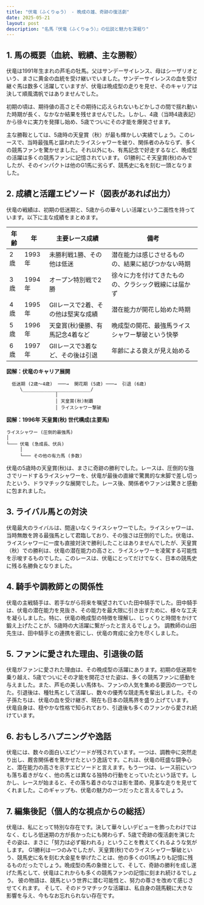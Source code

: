 ```yaml
---
title: "伏竜（ふくりゅう） - 晩成の雄、奇跡の復活劇"
date: 2025-05-21
layout: post
description: "名馬『伏竜（ふくりゅう）』の伝説と魅力を深堀り"
---
```


## 1. 馬の概要（血統、戦績、主な勝鞍）

伏竜は1991年生まれの芦毛の牡馬。父はサンデーサイレンス、母はシーザリオという、まさに黄金の血統を受け継いでいました。サンデーサイレンスの血を受け継ぐ馬は数多く活躍していますが、伏竜は晩成型の走りを見せ、そのキャリアは決して順風満帆ではありませんでした。

初期の頃は、期待値の高さとその期待に応えられないもどかしさの間で揺れ動いた時期が長く、なかなか結果を残せませんでした。しかし、4歳（当時4歳表記）から徐々に実力を発揮し始め、5歳でついにその才能を爆発させます。

主な勝鞍としては、5歳時の天皇賞（秋）が最も輝かしい実績でしょう。このレースで、当時最強馬と謳われたライスシャワーを破り、関係者のみならず、多くの競馬ファンを驚かせました。それ以外にも、有馬記念で好走するなど、晩成型の活躍は多くの競馬ファンに記憶されています。  G1勝利こそ天皇賞(秋)のみでしたが、そのインパクトは他のG1馬に劣らず、競馬史に名を刻む一頭となりました。


## 2. 成績と活躍エピソード（図表があれば出力）

伏竜の戦績は、初期の低迷期と、5歳からの華々しい活躍という二面性を持っています。以下に主な成績をまとめます。

| 年齢 | 年 | 主要レース成績 | 備考 |
|---|---|---|---|
| 2歳 | 1993年 | 未勝利戦1勝、その他は低迷 |  潜在能力は感じさせるものの、結果に結びつかない時期 |
| 3歳 | 1994年 | オープン特別戦で2勝 |  徐々に力を付けてきたものの、クラシック戦線には届かず |
| 4歳 | 1995年 | GIIレースで2着、その他は堅実な成績 |  潜在能力が開花し始めた時期 |
| 5歳 | 1996年 | 天皇賞(秋)優勝、有馬記念4着など |  晩成型の開花、最強馬ライスシャワー撃破という快挙 |
| 6歳 | 1997年 | GIIレースで3着など、その後は引退 |  年齢による衰えが見え始める |


**図解：伏竜のキャリア展開**

```
  低迷期 (2歳～4歳)  ───→  開花期 (5歳) ───→  引退 (6歳)
     \_________________________/
                  │
                  │ 天皇賞(秋)制覇
                  │ ライスシャワー撃破
```

**図解：1996年 天皇賞(秋) 世代構成(主要馬)**


```
ライスシャワー (圧倒的最強馬)
│
└─── 伏竜 (急成長、伏兵)
     │
     └─── その他の有力馬 (多数)
```


伏竜の5歳時の天皇賞(秋)は、まさに奇跡の勝利でした。レースは、圧倒的な強さでリードするライスシャワーを、伏竜が最後の直線で驚異的な末脚で差し切ったという、ドラマチックな展開でした。レース後、関係者やファンは驚きと感動に包まれました。


## 3. ライバル馬との対決

伏竜最大のライバルは、間違いなくライスシャワーでした。ライスシャワーは、当時無敵を誇る最強馬として君臨しており、その強さは圧倒的でした。伏竜は、ライスシャワーに一度も直接対決で勝利したことはありませんでしたが、天皇賞（秋）での勝利は、伏竜の潜在能力の高さと、ライスシャワーを凌駕する可能性を示唆するものでした。このレースは、伏竜にとってだけでなく、日本の競馬史に残る名勝負となりました。


## 4. 騎手や調教師との関係性

伏竜の主戦騎手は、若手ながら将来を嘱望されていた田中騎手でした。田中騎手は、伏竜の潜在能力を見抜き、その能力を最大限に引き出すために、様々な工夫を凝らしました。特に、伏竜の晩成型の特徴を理解し、じっくりと時間をかけて鍛え上げたことが、5歳時の大活躍に繋がったと言えるでしょう。  調教師の山田先生は、田中騎手との連携を密にし、伏竜の育成に全力を尽くしました。


## 5. ファンに愛された理由、引退後の話

伏竜がファンに愛された理由は、その晩成型の活躍にあります。初期の低迷期を乗り越え、5歳でついにその才能を開花させた姿は、多くの競馬ファンに感動を与えました。また、芦毛の美しい馬体も、ファンの人気を集める要因の一つでした。引退後は、種牡馬として活躍し、数々の優秀な競走馬を輩出しました。その子孫たちは、伏竜の血を受け継ぎ、現在も日本の競馬界を盛り上げています。  伏竜自身は、穏やかな性格で知られており、引退後も多くのファンから愛され続けています。


## 6. おもしろハプニングや逸話

伏竜には、数々の面白いエピソードが残されています。一つは、調教中に突然走り出し、厩舎関係者を驚かせたという逸話です。これは、伏竜の旺盛な闘争心と、潜在能力の高さを示すエピソードと言えます。もう一つは、レース前にいつも落ち着きがなく、他の馬とは異なる独特の行動をとっていたという話です。しかし、レースが始まると、その落ち着きのなさは影を潜め、見事な走りを見せてくれました。このギャップも、伏竜の魅力の一つだったと言えるでしょう。


## 7. 編集後記（個人的な視点からの総括）

伏竜は、私にとって特別な存在です。決して華々しいデビューを飾ったわけではなく、むしろ低迷期の方が長かったにも関わらず、5歳で奇跡の復活劇を演じたその姿は、まさに「努力は必ず報われる」ということを教えてくれるような気がします。  G1勝利は一つのみでしたが、天皇賞(秋)でのライスシャワー撃破という、競馬史に名を刻む大金星を挙げたことは、他の多くのG1馬よりも記憶に残るものだったでしょう。晩成型の馬の象徴として、そして、奇跡の勝利を成し遂げた馬として、伏竜はこれからも多くの競馬ファンの記憶に刻まれ続けるでしょう。 彼の物語は、競馬という世界に潜む可能性と、努力の尊さを改めて感じさせてくれます。  そして、そのドラマチックな活躍は、私自身の競馬観に大きな影響を与え、今もなお忘れられない存在です。
